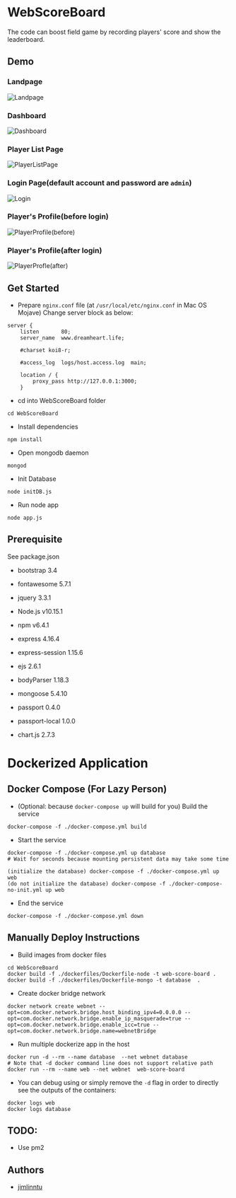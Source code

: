 # WebScoreBoard
The code can boost field game by recording players' score and show the leaderboard.
## Demo
### Landpage
![Landpage](demo/landpage.png)
### Dashboard
![Dashboard](demo/dashboard.png)
### Player List Page
![PlayerListPage](demo/playerListPage.png)
### Login Page(default account and password are `admin`)
![Login](demo/login.png)
### Player's Profile(before login)
![PlayerProfile(before)](demo/playerProfile.png)
### Player's Profile(after login)
![PlayerProfle(after)](demo/playerProfileAfter.png)


## Get Started
* Prepare `nginx.conf` file (at `/usr/local/etc/nginx.conf` in Mac OS Mojave)
Change server block as below:

```
server {
    listen       80;
    server_name  www.dreamheart.life;

    #charset koi8-r;

    #access_log  logs/host.access.log  main;

    location / {
        proxy_pass http://127.0.0.1:3000;
    }
```

* cd into WebScoreBoard folder

```
cd WebScoreBoard
```
* Install dependencies

```
npm install
```
* Open mongodb daemon

```
mongod
```
* Init Database

```
node initDB.js
```
* Run node app

```
node app.js
```


## Prerequisite
See package.json
* bootstrap 3.4

* fontawesome 5.7.1

* jquery 3.3.1

* Node.js v10.15.1

* npm v6.4.1

* express 4.16.4

* express-session 1.15.6

* ejs 2.6.1

* bodyParser 1.18.3

* mongoose 5.4.10

* passport 0.4.0

* passport-local 1.0.0

* chart.js 2.7.3

# Dockerized Application

## Docker Compose (For Lazy Person)
* (Optional: because `docker-compose up` will build for you) Build the service
```
docker-compose -f ./docker-compose.yml build
```
* Start the service
```
docker-compose -f ./docker-compose.yml up database
# Wait for seconds because mounting persistent data may take some time

(initialize the database) docker-compose -f ./docker-compose.yml up web
(do not initialize the database) docker-compose -f ./docker-compose-no-init.yml up web
```
* End the service
```
docker-compose -f ./docker-compose.yml down
```

## Manually Deploy Instructions

* Build images from docker files
```
cd WebScoreBoard
docker build -f ./dockerfiles/Dockerfile-node -t web-score-board .
docker build -f ./dockerfiles/Dockerfile-mongo -t database  .
```
* Create docker bridge network
```
docker network create webnet --opt=com.docker.network.bridge.host_binding_ipv4=0.0.0.0 --opt=com.docker.network.bridge.enable_ip_masquerade=true --opt=com.docker.network.bridge.enable_icc=true --opt=com.docker.network.bridge.name=webnetBridge
```
* Run multiple dockerize app in the host
```
docker run -d --rm --name database  --net webnet database
# Note that -d docker command line does not support relative path
docker run --rm --name web --net webnet  web-score-board
```
* You can debug using or simply remove the `-d` flag in order to directly see the outputs of the containers:
```
docker logs web
docker logs database
```



## TODO:
* Use pm2  

## Authors
* [jimlinntu](https://github.com/jimlinntu)
